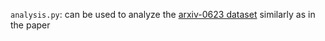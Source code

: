 ``analysis.py``: can be used to analyze the [arxiv-0623 dataset](../data/) similarly as in the paper
